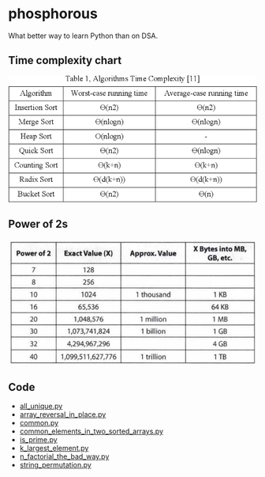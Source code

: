 # phosphorous
What better way to learn Python than on DSA.
## Time complexity chart
![](./images/time_complexity_sort_algo.png)
## Power of 2s
![power_of_2s.png](images%2Fpower_of_2s.png)
## Code
* [all_unique.py](src/all_unique.py)
* [array_reversal_in_place.py](src/array_reversal_in_place.py)
* [common.py](src/common.py)
* [common_elements_in_two_sorted_arrays.py](src/common_elements_in_two_sorted_arrays.py)
* [is_prime.py](src/is_prime.py)
* [k_largest_element.py](src/k_largest_element.py)
* [n_factorial_the_bad_way.py](src/n_factorial_the_bad_way.py)
* [string_permutation.py](src/string_permutation.py)